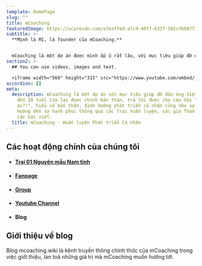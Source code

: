 ```yaml
---
template: HomePage
slug: ""
title: mCoaching
featuredImage: https://ucarecdn.com/e7eaffed-a7c9-40ff-833f-502cfb687719/
subtitle: >-
  **Mình là Mĩ, là founder của mCoaching.**


  mCoaching là một dự án được mình ấp ủ rất lâu, với mục tiêu giúp đỡ đàn ông Việt Nam từ 16 đến 30 tuổi tìm lại được chính bản thân, trả lời được cho câu hỏi "Tôi là ai?!", hiểu về bản thân, định hướng phát triển cá nhân cũng như sự nghiệp, hướng đến sự hạnh phúc thông qua các Trại huấn luyện, các giờ Tham vấn 1-1, các bài viết.
section2: >-
  ## You can use videos, images and text.

  <iframe width="560" height="315" src="https://www.youtube.com/embed/_m2CHvfVK5I" frameborder="0" allow="accelerometer; autoplay; clipboard-write; encrypted-media; gyroscope; picture-in-picture" allowfullscreen></iframe>
accordion: []
meta:
  description: mCoaching là một dự án với mục tiêu giúp đỡ đàn ông Việt Nam từ 16
    đến 30 tuổi tìm lại được chính bản thân, trả lời được cho câu hỏi "Tôi là
    ai?!", hiểu về bản thân, định hướng phát triển cá nhân cũng như sự nghiệp,
    hướng đến sự hạnh phúc thông qua các Trại huấn luyện, các giờ Tham vấn 1-1,
    các bài viết.
  title: mCoaching - Huấn luyện Phát triển Cá nhân
---
```

## Các hoạt động chính của chúng tôi

* #### [Trại 01 Nguyên mẫu Nam tính](https://www.facebook.com/groups/traiso01)
* #### [Fanpage](https://www.facebook.com/nguyenmaunamtinh.mcoaching)
* #### [Group](https://www.facebook.com/groups/mcoaching)
* #### [Youtube Channel](https://www.youtube.com/user/Thiensudohoi)
* #### Blog

## Giới thiệu về blog

Blog mcoaching.wiki là kênh truyền thông chính thức của mCoaching trong việc giới thiệu, lan toả những giá trị mà mCoaching muốn hướng tới.